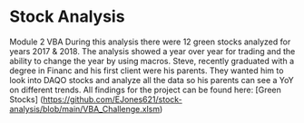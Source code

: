 # Stock Analysis
Module 2 VBA
During this analysis there were 12 green stocks analyzed for years 2017 & 2018. The analysis showed a year over year for trading and the ability to change the year by using macros. Steve, recently graduated with a degree in Financ and his first client were his parents.  They wanted him to look into DAQO stocks and analyze all the data so his parents can see a YoY on different trends. All findings for the project can be found here: [Green Stocks] (https://github.com/EJones621/stock-analysis/blob/main/VBA_Challenge.xlsm)
